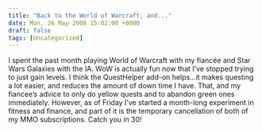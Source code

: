 ```yaml
---
title: "Back to the World of Warcraft, and..."
date: Mon, 26 May 2008 15:02:00 +0000
draft: false
tags: [Uncategorized]
---
```


I spent the past month playing World of Warcraft with my fiancée and Star Wars Galaxies with the IA. WoW is actually fun now that I’ve stopped trying to just gain levels. I think the QuestHelper add-on helps…it makes questing a lot easier, and reduces the amount of down time I have. That, and my fiancee’s advice to only do yellow quests and to abandon green ones immediately. However, as of Friday I’ve started a month-long experiment in fitness and finance, and part of it is the temporary cancellation of both of my MMO subscriptions. Catch you in 30!
